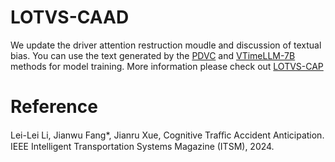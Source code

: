 # LOTVS-CAAD
We update the driver attention restruction moudle and discussion of textual bias.
You can use the text generated by the [PDVC](https://github.com/ttengwang/PDVC) and [VTimeLLM-7B](https://github.com/huangb23/VTimeLLM) methods for model training.
More information please check out [LOTVS-CAP](https://github.com/JWFanggit/LOTVS-CAP)

# Reference
Lei-Lei Li, Jianwu Fang*, Jianru Xue, Cognitive Traﬀic Accident Anticipation. IEEE
Intelligent Transportation Systems Magazine (ITSM), 2024.
